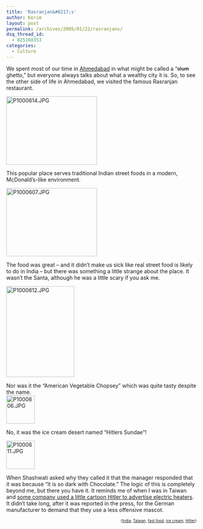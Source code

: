 ```yaml
---
title: 'Rasranjan&#8217;s'
author: Kerim
layout: post
permalink: /archives/2005/01/22/rasranjans/
dsq_thread_id:
  - 825168353
categories:
  - Culture
---
```

We spent most of our time in <a href="http://test.oxus.net/archives/2004/12/27/ahmedabad/" onclick="_gaq.push(['_trackEvent', 'outbound-article', 'http://test.oxus.net/archives/2004/12/27/ahmedabad/', 'Ahmedabad']);" >Ahmedabad</a> in what might be called a &#8220;<span style="text-decoration: line-through;">slum</span> ghetto,&#8221; but everyone always talks about what a wealthy city it is. So, to see the other side of life in Ahmedabad, we visited the famous Rasranjan restaurant.

<a href="http://www.flickr.com/photos/kerim/3633353/" onclick="_gaq.push(['_trackEvent', 'outbound-article', 'http://www.flickr.com/photos/kerim/3633353/', '']);"  title="Photo Sharing"><img src="http://photos2.flickr.com/3633353_895a8b6ca4_m.jpg" width="240" height="180" alt="P1000614.JPG" /></a>

This popular place serves traditional Indian street foods in a modern, McDonald&#8217;s-like environment.

<a href="http://www.flickr.com/photos/kerim/3633313/" onclick="_gaq.push(['_trackEvent', 'outbound-article', 'http://www.flickr.com/photos/kerim/3633313/', '']);"  title="Photo Sharing"><img src="http://photos2.flickr.com/3633313_a670f444fc_m.jpg" width="240" height="180" alt="P1000607.JPG" /></a>

The food was great &#8211; and it didn&#8217;t make us sick like real street food is likely to do in India &#8211; but there was something a little strange about the place. It wasn&#8217;t the Santa, although he was a little scary if you ask me.

<a href="http://www.flickr.com/photos/kerim/3513443/" onclick="_gaq.push(['_trackEvent', 'outbound-article', 'http://www.flickr.com/photos/kerim/3513443/', '']);"  title="Photo Sharing"><img src="http://photos3.flickr.com/3513443_2c77b527c8_m.jpg" width="180" height="240" alt="P1000612.JPG" /></a>

Nor was it the &#8220;American Vegetable Chopsey&#8221; which was quite tasty despite the name.  
<a href="http://www.flickr.com/photos/kerim/3633278/" onclick="_gaq.push(['_trackEvent', 'outbound-article', 'http://www.flickr.com/photos/kerim/3633278/', '']);"  title="Photo Sharing"><img src="http://photos2.flickr.com/3633278_23860a17fe_s.jpg" width="75" height="75" alt="P1000606.JPG" /></a>

No, it was the ice cream desert named &#8220;Hitlers Sundae&#8221;!

<a href="http://www.flickr.com/photos/kerim/3633323/" onclick="_gaq.push(['_trackEvent', 'outbound-article', 'http://www.flickr.com/photos/kerim/3633323/', '']);"  title="Photo Sharing"><img src="http://photos3.flickr.com/3633323_b6315af215_s.jpg" width="75" height="75" alt="P1000611.JPG" /></a>

When Shashwati asked why they called it that the manager responded that it was because &#8220;it is so dark with Chocolate.&#8221; The logic of this is completely beyond me, but there you have it. It reminds me of when I was in Taiwan and <a href="http://www.taipeitimes.com/News/local/archives/1999/11/23/11877" onclick="_gaq.push(['_trackEvent', 'outbound-article', 'http://www.taipeitimes.com/News/local/archives/1999/11/23/11877', 'some company used a little cartoon Hitler to advertise electric heaters']);" >some company used a little cartoon Hitler to advertise electric heaters</a>. It didn&#8217;t take long, after it was reported in the press, for the German manufacturer to demand that they use a less offensive mascot.

<div style="text-align:right;">
  <span style="font-size:x-small;">{<a href="http://technorati.com/tag/India" onclick="_gaq.push(['_trackEvent', 'outbound-article', 'http://technorati.com/tag/India', 'India']);"  rel="tag">India</a>, <a href="http://technorati.com/tag/Taiwan" onclick="_gaq.push(['_trackEvent', 'outbound-article', 'http://technorati.com/tag/Taiwan', 'Taiwan']);"  rel="tag">Taiwan</a>, <a href="http://technorati.com/tag/fast food" onclick="_gaq.push(['_trackEvent', 'outbound-article', 'http://technorati.com/tag/fast food', 'fast food']);"  rel="tag">fast food</a>, <a href="http://technorati.com/tag/ice cream" onclick="_gaq.push(['_trackEvent', 'outbound-article', 'http://technorati.com/tag/ice cream', 'ice cream']);"  rel="tag">ice cream</a>, <a href="http://technorati.com/tag/Hitler" onclick="_gaq.push(['_trackEvent', 'outbound-article', 'http://technorati.com/tag/Hitler', 'Hitler']);"  rel="tag">Hitler</a>}</span>



